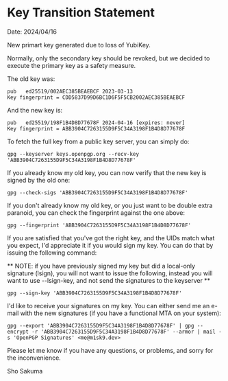 # Key Transition Statement

Date: 2024/04/16

New primart key generated due to loss of YubiKey.

Normally, only the secondary key should be revoked, but we decided to execute the primary key as a safety measure.

The old key was:

```
pub   ed25519/002AEC385BEAEBCF 2023-03-13
Key fingerprint = CDD5837D99D6BC1D6F5F5CB2002AEC385BEAEBCF
```

And the new key is:

```
pub   ed25519/198F1B4D8D77678F 2024-04-16 [expires: never]
Key fingerprint = ABB3904C7263155D9F5C34A3198F1B4D8D77678F
```

To fetch the full key from a public key server, you can simply do:

```
gpg --keyserver keys.openpgp.org --recv-key 'ABB3904C7263155D9F5C34A3198F1B4D8D77678F'
```

If you already know my old key, you can now verify that the new key is
signed by the old one:

```
gpg --check-sigs 'ABB3904C7263155D9F5C34A3198F1B4D8D77678F'
```

If you don't already know my old key, or you just want to be double
extra paranoid, you can check the fingerprint against the one above:

```
gpg --fingerprint 'ABB3904C7263155D9F5C34A3198F1B4D8D77678F'
```

If you are satisfied that you've got the right key, and the UIDs match
what you expect, I'd appreciate it if you would sign my key. You can
do that by issuing the following command:

**
NOTE: if you have previously signed my key but did a local-only
signature (lsign), you will not want to issue the following, instead
you will want to use --lsign-key, and not send the signatures to the
keyserver
**

```
gpg --sign-key 'ABB3904C7263155D9F5C34A3198F1B4D8D77678F'
```

I'd like to receive your signatures on my key. You can either send me
an e-mail with the new signatures (if you have a functional MTA on
your system):

```
gpg --export 'ABB3904C7263155D9F5C34A3198F1B4D8D77678F' | gpg --encrypt -r 'ABB3904C7263155D9F5C34A3198F1B4D8D77678F' --armor | mail -s 'OpenPGP Signatures' <me@m1sk9.dev>
```

Please let me know if you have any questions, or problems, and sorry
for the inconvenience.

Sho Sakuma
